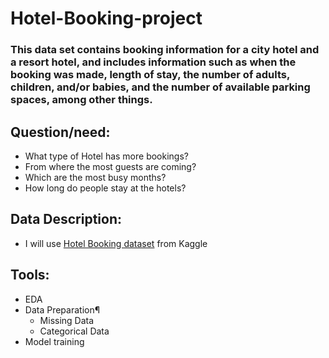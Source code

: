 
# Hotel-Booking-project

### This data set contains booking information for a city hotel and a resort hotel, and includes information such as when the booking was made, length of stay, the number of adults, children, and/or babies, and the number of available parking spaces, among other things.

## Question/need:
 - What type of Hotel has more bookings?
 - From where the most guests are coming?
 - Which are the most busy months?
 - How long do people stay at the hotels?

## Data Description:
 - I will use [Hotel Booking dataset](https://github.com/maalakalmatrafi/Hotel-Booking-project/blob/main/hotel_bookings.csv) from Kaggle
 
## Tools:
 - EDA
 - Data Preparation¶
   - Missing Data
   - Categorical Data
 -  Model training


